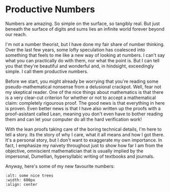# Productive Numbers

Numbers are amazing. So simple on the surface, so tangibly real. But just beneath the surface of digits and sums lies an infinite world forever beyond our reach. 
	

	
I'm not a number theorist, but I have done my fair share of number thinking. Over the last few years, some lofty speculation has coalesced into something that feels to me like a new way of looking at numbers. I can't say what you can practically do with them, nor what the point is. But I can tell you that they're beautiful and wonderful and, in hindsight, exceedingly simple. I call them productive numbers.

Before we start, you might already be worrying that you're reading some pseudo-mathematical nonsense from a delusional crackpot. Well, fear not my skeptical reader. One of the nice things about mathematics is that there is a very clear-cut criterion for whether or not to accept a mathematical claim: completely rigourous proof. The good news is that everything in here is proven. Even better news is that I have also written up the proofs with a proof-asistant called Lean, meaning you don't even have to bother reading them and can let your computer do all the hard verification work!

With the lean proofs taking care of the boring technical details, I'm here to tell a story. Its the story of why I care, what it all means and how I got there. It's a personal story, but I don't want to exaggerate my own importance. In fact, I emphasize my naivety throughout just to show how far I am from the objective, omniscient mathematician that is usually implied by the impersonal, Dumellian, hypersyllabic writing of textbooks and journals. 
	
Anyway, here's some of my new favourite numbers:


```{image} ../tikz/favs.svg
:alt: some nice trees
:width: 600px
:align: center
```
